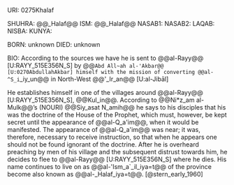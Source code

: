 URI: 0275Khalaf

SHUHRA: @@_Halaf@@
ISM: @@_Halaf@@
NASAB1: 
NASAB2: 
LAQAB: 
NISBA: 
KUNYA: 

BORN: unknown
DIED: unknown

BIO: According to the sources we have he is sent to @@al-Rayy@@ [U:RAYY_515E356N_S] by @@`Abd All~ah al-'Akbar@@ [U:0270AbdullahAkbar] himself with the mission of converting @@al-^S_i`_iy_un@@ in North-West @@'_Ir_an@@ [U:al-Jibāl]

 He establishes himself in one of the villages around @@al-Rayy@@ [U:RAYY_515E356N_S], @@Kul_in@@. According to @@Ni*z_am al-Mulk@@’s (NOURI) @@Siy_asat N_amih@@ he says to his disciples that his was the doctrine of the House of the Prophet, which must, however, be kept secret until the appearance of @@al-Q_a'im@@, when it would be manifested. The appearance of @@al-Q_a'im@@ was near; it was, therefore, necessary to receive instruction, so that when he appears one should not be found ignorant of the doctrine. After he is overheard preaching by men of his village and the subsequent distrust towards him, he decides to flee to @@al-Rayy@@ [U:RAYY_515E356N_S] where he dies. His name continues to live on as @@al-'Ism_a`_il_iya=t@@ of the province become also known as @@al-_Halaf_iya=t@@. [@stern_early_1960]
